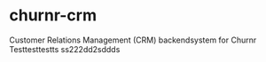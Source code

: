 # churnr-crm
Customer Relations Management (CRM) backendsystem for Churnr
Testtesttestts
ss222dd2sddds